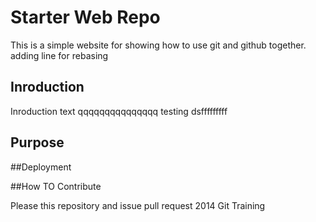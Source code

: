 # Starter Web Repo

This is a simple website for showing how to use git and github together.
adding line for rebasing
## Inroduction
Inroduction text
qqqqqqqqqqqqqqq
testing
dsfffffffff

## Purpose

##Deployment

##How TO Contribute

Please this repository and issue pull request 
2014 Git Training
